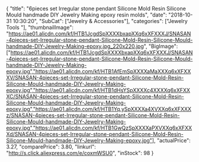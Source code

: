 {
	"title": "6pieces set Irregular stone pendant Silicone Mold Resin Silicone Mould handmade DIY Jewelry Making epoxy resin molds",
	"date": "2018-10-31 10:30:20",
	"SubCat": ["Jewelry & Accessories"],
	"categories": ["Jewelry Tools "],
	"thumbnailImage": "https://ae01.alicdn.com/kf/HTB1JcgdSpXXXXbxapXXq6xXFXXXJ/SNASAN-4pieces-set-Irregular-stone-pendant-Silicone-Mold-Resin-Silicone-Mould-handmade-DIY-Jewelry-Making-epoxy.jpg_220x220.jpg",
	"BigImage": ["https://ae01.alicdn.com/kf/HTB1JcgdSpXXXXbxapXXq6xXFXXXJ/SNASAN-4pieces-set-Irregular-stone-pendant-Silicone-Mold-Resin-Silicone-Mould-handmade-DIY-Jewelry-Making-epoxy.jpg","https://ae01.alicdn.com/kf/HTB1AfEmSpXXXXaMaXXXq6xXFXXXV/SNASAN-4pieces-set-Irregular-stone-pendant-Silicone-Mold-Resin-Silicone-Mould-handmade-DIY-Jewelry-Making-epoxy.jpg","https://ae01.alicdn.com/kf/HTB1dHsYSpXXXXc4XXXXq6xXFXXXC/SNASAN-4pieces-set-Irregular-stone-pendant-Silicone-Mold-Resin-Silicone-Mould-handmade-DIY-Jewelry-Making-epoxy.jpg","https://ae01.alicdn.com/kf/HTB1Yq.ySpXXXXa4XVXXq6xXFXXXz/SNASAN-4pieces-set-Irregular-stone-pendant-Silicone-Mold-Resin-Silicone-Mould-handmade-DIY-Jewelry-Making-epoxy.jpg","https://ae01.alicdn.com/kf/HTB1GwQzSpXXXXaPXVXXq6xXFXXXd/SNASAN-4pieces-set-Irregular-stone-pendant-Silicone-Mold-Resin-Silicone-Mould-handmade-DIY-Jewelry-Making-epoxy.jpg"],
	"actualPrice": 3.27,
	"comparePrice": 3.80,
	"linkurl": "http://s.click.aliexpress.com/e/coxmWSU0",
	"inStock": 98
}
